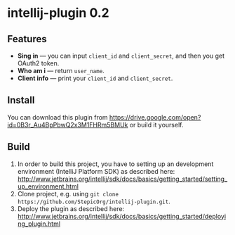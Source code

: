 # intellij-plugin 0.2

## Features
* **Sing in** — you can input `client_id` and `client_secret`, and then you get OAuth2 token.
* **Who am i** — return `user_name`.
* **Client info** — print your `client_id` and `client_secret`.

## Install
You can download this plugin from https://drive.google.com/open?id=0B3r_Au4BpPbwQ2x3M1FHRm5BMUk or build it yourself.

## Build
1. In order to build this project, you have to setting up an development environment (IntelliJ Platform SDK) as described here: http://www.jetbrains.org/intellij/sdk/docs/basics/getting_started/setting_up_environment.html
2. Clone project, e.g. using `git clone https://github.com/StepicOrg/intellij-plugin.git`. 
3. Deploy the plugin as described here: http://www.jetbrains.org/intellij/sdk/docs/basics/getting_started/deploying_plugin.html
